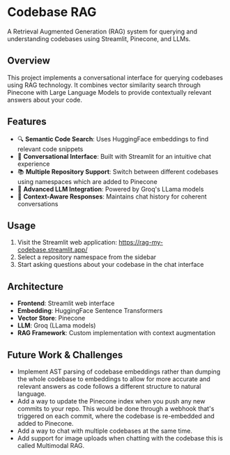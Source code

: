 # Codebase RAG

A Retrieval Augmented Generation (RAG) system for querying and understanding codebases using Streamlit, Pinecone, and LLMs.

## Overview

This project implements a conversational interface for querying codebases using RAG technology. It combines vector similarity search through Pinecone with Large Language Models to provide contextually relevant answers about your code.

## Features

- 🔍 **Semantic Code Search**: Uses HuggingFace embeddings to find relevant code snippets
- 💬 **Conversational Interface**: Built with Streamlit for an intuitive chat experience
- 📚 **Multiple Repository Support**: Switch between different codebases using namespaces which are added to Pinecone
- 🤖 **Advanced LLM Integration**: Powered by Groq's LLama models
- 🔄 **Context-Aware Responses**: Maintains chat history for coherent conversations

## Usage

1. Visit the Streamlit web application: https://rag-my-codebase.streamlit.app/
2. Select a repository namespace from the sidebar
3. Start asking questions about your codebase in the chat interface

## Architecture

- **Frontend**: Streamlit web interface
- **Embedding**: HuggingFace Sentence Transformers
- **Vector Store**: Pinecone
- **LLM**: Groq (LLama models)
- **RAG Framework**: Custom implementation with context augmentation

## Future Work & Challenges

- Implement AST parsing of codebase embeddings rather than dumping the whole codebase to embeddings to allow for more accurate and relevant answers as code follows a different structure to natural language.
- Add a way to update the Pinecone index when you push any new commits to your repo. This would be done through a webhook that's triggered on each commit, where the codebase is re-embedded and added to Pinecone.
- Add a way to chat with multiple codebases at the same time.
- Add support for image uploads when chatting with the codebase this is called Multimodal RAG.

